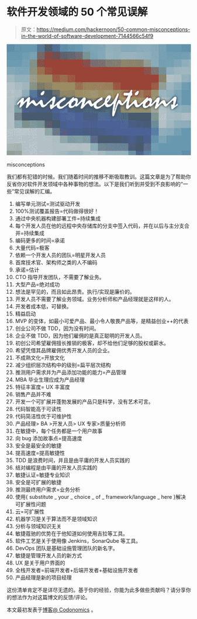 # 软件开发领域的 50 个常见误解

> 原文：<https://medium.com/hackernoon/50-common-misconceptions-in-the-world-of-software-development-7144566c54f9>

![](img/d8e7f21647a410f8e50037c91be87edb.png)

misconceptions

我们都有犯错的时候。我们随着时间的推移不断吸取教训。这篇文章是为了帮助你反省你对软件开发领域中各种事物的想法。以下是我们听到并受到不良影响的“一些”常见误解的汇编。

1.  编写单元测试=测试驱动开发
2.  100%测试覆盖报告=代码做得很好！
3.  通过中央机器构建部署工件=持续集成
4.  每个开发人员在他的远程中央存储库的分支中签入代码，并在以后与主分支合并=持续集成
5.  编码更多的时间=承诺
6.  大量代码=极客
7.  依赖一个开发人员的团队=明星开发人员
8.  首席技术官、架构师之类的人不编码
9.  承诺=估计
10.  CTO 指导开发团队，不需要了解业务。
11.  大型产品=绝对成功
12.  想法是罕见的，而且如此昂贵。执行/实现是廉价的。
13.  开发人员不需要了解业务领域。业务分析师和产品经理就是这样的人。
14.  开发者成本低，可替换。
15.  精益启动
16.  MVP 的变体，如最小可爱产品、最小令人敬畏产品等，是精益创业++的代表
17.  创业公司不做 TDD，因为没有时间。
18.  企业不做 TDD，因为他们雇佣的是真正聪明的开发人员。
19.  初创公司希望雇佣擅长推销的极客，却不给他们足够的股权或薪水。
20.  希望凭借其品牌雇佣优秀开发人员的企业。
21.  不成熟文化=开放文化
22.  减少组织层次结构中的级别=扁平层次结构
23.  推测用户需求并为产品添加功能的能力=产品管理
24.  MBA 毕业生理应成为产品经理
25.  特征丰富度= UX 丰富度
26.  销售产品并不难
27.  开发一个可扩展并蓬勃发展的产品只是科学，没有艺术可言。
28.  代码智能高于可读性
29.  代码简洁性优于可维护性
30.  产品经理> BA >开发人员> UX 专家>质量分析师
31.  在敏捷中，每个任务都是一个用户故事
32.  向 bug 添加故事点=提高速度
33.  安全是最安全的敏捷
34.  提高速度=提高敏捷性
35.  TDD 是浪费时间，并且是由平庸的开发人员实践的
36.  结对编程是由平庸的开发人员实践的
37.  敏捷认证=敏捷专业知识
38.  安全是可扩展的敏捷
39.  推测最终用户需求=业务分析
40.  使用{ substitute _ your _ choice _ of _ framework/language _ here }解决可扩展性问题
41.  云=可扩展性
42.  机器学习是关于算法而不是领域知识
43.  分析与领域知识无关
44.  敏捷蔻驰的优势在于他知道如何使用吉拉等工具。
45.  软件工艺是关于使用像 Jenkins，SonarQube 等工具。
46.  DevOps 团队是基础设施管理团队的新名字。
47.  敏捷是管理开发人员的新方式
48.  UX 是关于用户界面的
49.  全栈开发者=前端开发者+后端开发者+基础设施开发者
50.  产品经理是新的项目经理

这份清单肯定不是详尽无遗的。基于你的经验，你能为此多做些贡献吗？请分享你的想法作为对这篇博文的反馈/评论。

本文最初发表于[博客@ Codonomics](http://blog.codonomics.com/2018/04/50-common-misconceptions-in-world-of.html) 。